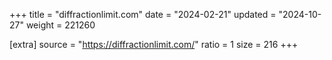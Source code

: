 +++
title = "diffractionlimit.com"
date = "2024-02-21"
updated = "2024-10-27"
weight = 221260

[extra]
source = "https://diffractionlimit.com/"
ratio = 1
size = 216
+++

